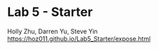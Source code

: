 # Lab 5 - Starter

Holly Zhu, Darren Yu, Steve Yin
https://hoz011.github.io/Lab5_Starter/expose.html
